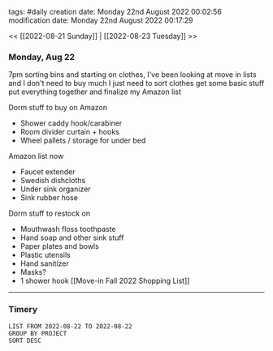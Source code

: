 tags: #daily
creation date: Monday 22nd August 2022 00:02:56 
modification date: Monday 22nd August 2022 00:17:29 

<< [[2022-08-21 Sunday]] | [[2022-08-23 Tuesday]] >> 

### Monday, Aug 22
7pm sorting bins and starting on clothes, I've been looking at move in lists and I don't need to buy much I just need to sort clothes get some basic stuff put everything together and finalize my Amazon list

Dorm stuff to buy on Amazon
- Shower caddy hook/carabiner
- Room divider curtain + hooks
- Wheel pallets / storage for under bed

Amazon list now
- Faucet extender
- Swedish dishcloths
- Under sink organizer
- Sink rubber hose

Dorm stuff to restock on
- Mouthwash floss toothpaste
- Hand soap and other sink stuff
- Paper plates and bowls
- Plastic utensils
- Hand sanitizer
- Masks?
- 1 shower hook
[[Move-in Fall 2022 Shopping List]]

---

### Timery
```toggl
LIST FROM 2022-08-22 TO 2022-08-22
GROUP BY PROJECT
SORT DESC
```

